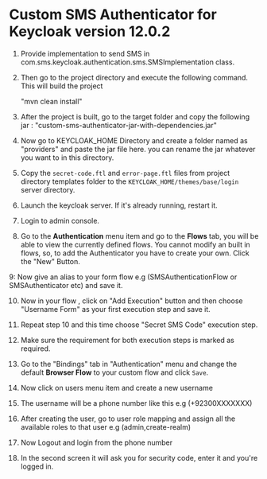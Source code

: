 Custom SMS Authenticator for Keycloak version 12.0.2
===================================================

1. Provide implementation to send SMS in com.sms.keycloak.authentication.sms.SMSImplementation class. 

2. Then go to the project directory and execute the following command.  This will build the project

   "mvn clean install"
   
3. After the project is built, go to the target folder and copy the following jar : "custom-sms-authenticator-jar-with-dependencies.jar"

4. Now go to KEYCLOAK_HOME Directory and create a folder named as "providers" and paste the jar file here. you can rename the jar whatever you want to in this directory.   
      
5. Copy the `secret-code.ftl` and `error-page.ftl` files from project directory templates folder to the `KEYCLOAK_HOME/themes/base/login` server directory.

6. Launch the keycloak server. If it's already running, restart it.

7. Login to admin console.

8. Go to the **Authentication** menu item and go to the **Flows** tab, you will be able to view the currently
   defined flows.  You cannot modify an built in flows, so, to add the Authenticator you
   have to create your own.  Click the "New" Button.
   
9: Now give an alias to your form flow e.g (SMSAuthenticationFlow or SMSAuthenticator etc) and save it.

10. Now in your flow , click on "Add Execution" button and then choose "Username Form" as your first execution step and save it.

11. Repeat step 10 and this time choose "Secret SMS Code" execution step.

12. Make sure the requirement for both execution steps is marked as required.

13. Go to the "Bindings" tab in "Authentication" menu and change the default **Browser Flow** to your custom flow 
   and click `Save`.
   
14. Now click on users menu item and create a new username

15. The username will be a phone number like this e.g (+92300XXXXXXX)

16. After creating the user, go to user role mapping and assign all the available roles to that user e.g (admin,create-realm)

17. Now Logout and login from the phone number

18. In the second screen it will ask you for security code, enter it and you're logged in.

